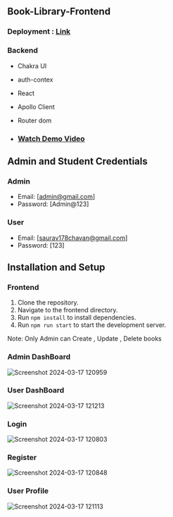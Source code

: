 ## Book-Library-Frontend

### Deployment : <a href="https://book-library-saurav01.netlify.app/">Link</a>

### Backend
- Chakra UI
- auth-contex
- React
- Apollo Client
- Router dom

- ### [Watch Demo Video]()

## Admin and Student Credentials

### Admin

- Email: [admin@gmail.com]
- Password: [Admin@123]

### User

- Email: [saurav178chavan@gmail.com]
- Password: [123]

## Installation and Setup

### Frontend

1. Clone the repository.
2. Navigate to the frontend directory.
3. Run `npm install` to install dependencies.
5. Run `npm run start` to start the development server.

Note: Only Admin can Create , Update , Delete books

### Admin DashBoard

![Screenshot 2024-03-17 120959](https://github.com/Saurav9284/Book-Library-Frontend/assets/135011685/6129a862-bca8-4aa5-a450-c9c9bdf74819)

### User DashBoard

![Screenshot 2024-03-17 121213](https://github.com/Saurav9284/Book-Library-Frontend/assets/135011685/b8121e27-8848-41a9-8124-a0f9ce0e1ff0)


### Login

![Screenshot 2024-03-17 120803](https://github.com/Saurav9284/Book-Library-Frontend/assets/135011685/f058a498-002e-468c-8667-4a8189eb697b)

### Register

![Screenshot 2024-03-17 120848](https://github.com/Saurav9284/Book-Library-Frontend/assets/135011685/9b7453ce-56fa-4e02-8fc3-3e727413ad72)

### User Profile

![Screenshot 2024-03-17 121113](https://github.com/Saurav9284/Book-Library-Frontend/assets/135011685/4b00ec17-d120-4e3b-bcc8-3a23d316ae58)

